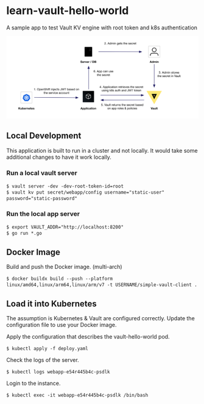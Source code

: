# learn-vault-hello-world

A sample app to test Vault KV engine with root token and k8s authentication

![kubernetes](/images/kubernetes.png)

## Local Development

This application is built to run in a cluster and not locally. It would take
some additional changes to have it work locally.

### Run a local vault server
```shell
$ vault server -dev -dev-root-token-id=root
$ vault kv put secret/webapp/config username="static-user" password="static-password"
```

### Run the local app server
```shell
$ export VAULT_ADDR="http://localhost:8200"
$ go run *.go
```

## Docker Image

Build and push the Docker image. (multi-arch)

```shell
$ docker buildx build --push --platform linux/amd64,linux/arm64,linux/arm/v7 -t USERNAME/simple-vault-client .
```

## Load it into Kubernetes

The assumption is Kubernetes & Vault are configured correctly. Update the configuration file to use your Docker image.

Apply the configuration that describes the vault-hello-world pod.

```shell
$ kubectl apply -f deploy.yaml
```

Check the logs of the server.

```shell
$ kubectl logs webapp-e54r445b4c-psdlk
```

Login to the instance.

```shell
$ kubectl exec -it webapp-e54r445b4c-psdlk /bin/bash
```
